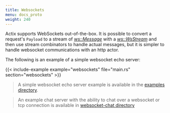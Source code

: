 ```yaml
---
title: Websockets
menu: docs_proto
weight: 240
---
```


Actix supports WebSockets out-of-the-box. It is possible to convert a request's `Payload`
to a stream of [*ws::Message*][message] with a [*ws::WsStream*][wsstream] and then use stream
combinators to handle actual messages, but it is simpler to handle websocket communications
with an http actor.

The following is an example of a simple websocket echo server:

{{< include-example example="websockets" file="main.rs" section="websockets" >}}

> A simple websocket echo server example is available in the [examples directory][examples].

> An example chat server with the ability to chat over a websocket or tcp connection
> is available in [websocket-chat directory][chat]

[message]: ../../actix-web/actix_web/ws/enum.Message.html
[wsstream]: ../../actix-web/actix_web/ws/struct.WsStream.html
[examples]: https://github.com/actix/examples/tree/master/websocket/
[chat]: https://github.com/actix/examples/tree/master/websocket-chat/
